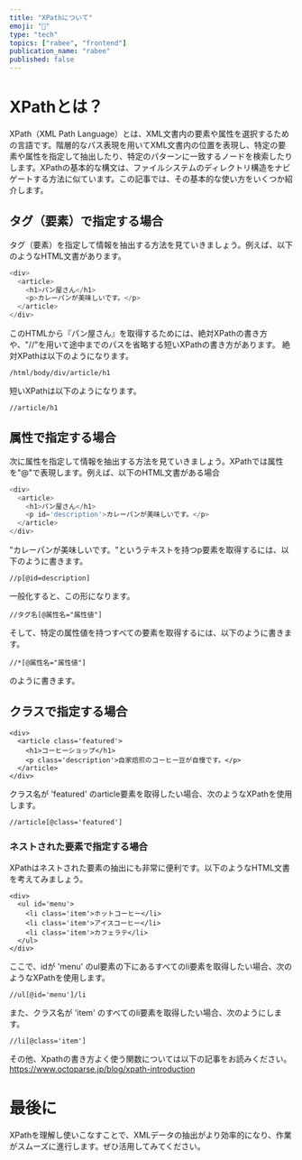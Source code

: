 ```yaml
---
title: "XPathについて"
emoji: "📄"
type: "tech"
topics: ["rabee", "frontend"]
publication_name: "rabee"
published: false
---
```



# XPathとは？
XPath（XML Path Language）とは、XML文書内の要素や属性を選択するための言語です。階層的なパス表現を用いてXML文書内の位置を表現し、特定の要素や属性を指定して抽出したり、特定のパターンに一致するノードを検索したりします。XPathの基本的な構文は、ファイルシステムのディレクトリ構造をナビゲートする方法に似ています。この記事では、その基本的な使い方をいくつか紹介します。
## タグ（要素）で指定する場合
タグ（要素）を指定して情報を抽出する方法を見ていきましょう。例えば、以下のようなHTML文書があります。
```js
<div>
  <article>
    <h1>パン屋さん</h1>
    <p>カレーパンが美味しいです。</p>
  </article>
</div>
```
このHTMLから『パン屋さん』を取得するためには、絶対XPathの書き方や、"//"を用いて途中までのパスを省略する短いXPathの書き方があります。
絶対XPathは以下のようになります。
```
/html/body/div/article/h1
```
短いXPathは以下のようになります。
```
//article/h1
```
## 属性で指定する場合
次に属性を指定して情報を抽出する方法を見ていきましょう。XPathでは属性を"@"で表現します。例えば、以下のHTML文書がある場合
```js
<div>
  <article>
    <h1>パン屋さん</h1>
    <p id='description'>カレーパンが美味しいです。</p>
  </article>
</div>
```
"カレーパンが美味しいです。"というテキストを持つp要素を取得するには、以下のように書きます。
```
//p[@id=description]
```
一般化すると、この形になります。
```
//タグ名[@属性名="属性値"]
```

そして、特定の属性値を持つすべての要素を取得するには、以下のように書きます。
```
//*[@属性名="属性値"]
```
のように書きます。


## クラスで指定する場合
```
<div>
  <article class='featured'>
    <h1>コーヒーショップ</h1>
    <p class='description'>自家焙煎のコーヒー豆が自慢です。</p>
  </article>
</div>
```
クラス名が 'featured' のarticle要素を取得したい場合、次のようなXPathを使用します。

```
//article[@class='featured']
```
### ネストされた要素で指定する場合
XPathはネストされた要素の抽出にも非常に便利です。以下のようなHTML文書を考えてみましょう。
```
<div>
  <ul id='menu'>
    <li class='item'>ホットコーヒー</li>
    <li class='item'>アイスコーヒー</li>
    <li class='item'>カフェラテ</li>
  </ul>
</div>
```
ここで、idが 'menu' のul要素の下にあるすべてのli要素を取得したい場合、次のようなXPathを使用します。
```
//ul[@id='menu']/li
```
また、クラス名が 'item' のすべてのli要素を取得したい場合、次のようにします。
```
//li[@class='item']
```


その他、Xpathの書き方よく使う関数については以下の記事をお読みください。
https://www.octoparse.jp/blog/xpath-introduction
# 最後に
XPathを理解し使いこなすことで、XMLデータの抽出がより効率的になり、作業がスムーズに進行します。ぜひ活用してみてください。